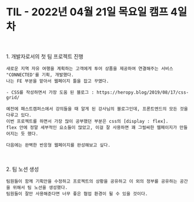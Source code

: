 # TIL - 2022년 04월 21일 목요일 캠프 4일차
<br>
<br>
1. 개발자로서의 첫 팀 프로젝트 진행  

    새로운 지역 자유 여행을 계획하는 고객에게 투어 상품을 제공하여 연결해주는 서비스 "CONNECTED'를 기획, 개발했다.
    나는 FE 부분을 맡아서 웹페이지 틀을 잡고 꾸몄다.

    - CSS를 작성하면서 가장 도움 된 블로그 : https://heropy.blog/2019/08/17/css-grid/  

    예전에 패스트캠퍼스에서 강의들을 때 알게 된 강사님의 블로그인데, 프론트엔드의 모든 것을 다루고 있다.  
    이번 프로젝트를 하면서 가장 많이 공부했던 부분은 css의 [display : flex].  
    flex 안에 정말 세부적인 요소들이 많았고, 이걸 잘 사용하면 꽤 그럴싸한 웹페이지가 만들어지는 듯 했다. 

    다음에는 완벽한 반응형 웹페이지를 완성해보고 싶다. 
<br>
<br>
2. 팀 노션 생성
    
    팀원들이 함께 기획안을 수정하고 프로젝트의 상황을 공유하고 이 외의 정부를 공유하는 공간을 위해서 팀 노션을 생성했다.  
    팀원들이 잘만 사용해준다면 너무 좋은 협업 환경이 될 수 있을 것이다. 
